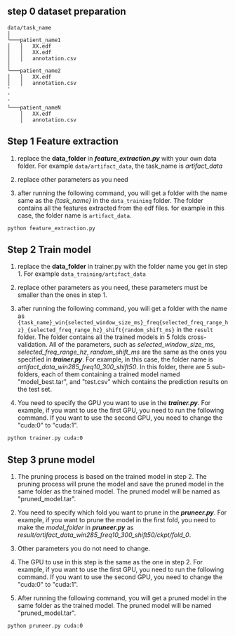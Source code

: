 ## step 0 dataset preparation
```
data/task_name
│
└───patient_name1
│   │   XX.edf
│   │   XX.edf
│   │   annotation.csv
│
└───patient_name2
│   │   XX.edf
│   │   annotation.csv
'       
'       
'
└───patient_nameN
    │   XX.edf
    │   annotation.csv
```


## Step 1 Feature extraction

1. replace the **data_folder** in ***feature_extraction.py*** with your own data folder. For example ``data/artifact_data``, the task_name is *artifact_data*

2. replace other parameters as you need

3. after running the following command, you will get a folder with the name same as the *{task_name}* in the ``data_training`` folder. The folder contains all the features extracted from the edf files. for example in this case, the folder name is ``artifact_data``.

```
python feature_extraction.py
```

## Step 2 Train model

1. replace the **data_folder** in trainer.py with the folder name you get in step 1. For example ``data_training/artifact_data`` 

2. replace other parameters as you need, these parameters must be smaller than the ones in step 1.

3. after running the following command, you will get a folder with the name as 
``{task_name}_win{selected_window_size_ms}_freq{selected_freq_range_hz}_{selected_freq_range_hz}_shift{random_shift_ms}`` in the ``result`` folder. The folder contains all the trained models in 5 folds cross-validation. All of the parameters, such as *selected_window_size_ms*, *selected_freq_range_hz*, *random_shift_ms* are the same as the ones you specified in  ***trainer.py***. For example, in this case, the folder name is *artifact_data_win285_freq10_300_shift50*. In this folder, there are 5 sub-folders, each of them containing a trained model named "model_best.tar", and "test.csv" which contains the prediction results on the test set.

4. You need to specify the GPU you want to use in the ***trainer.py***. For example, if you want to use the first GPU, you need to run the following command. If you want to use the second GPU, you need to change the "cuda:0" to "cuda:1".

```
python trainer.py cuda:0
```

## Step 3 prune model

1. The pruning process is based on the trained model in step 2. The pruning process will prune the model and save the pruned model in the same folder as the trained model. The pruned model will be named as "pruned_model.tar".
2. You need to specify which fold you want to prune in the ***pruneer.py***. For example, if you want to prune the model in the first fold, you need to make the *model_folder* in ***pruneer.py*** as *result/artifact_data_win285_freq10_300_shift50/ckpt/fold_0*.
3. Other parameters you do not need to change.

4. The GPU to use in this step is the same as the one in step 2. For example, if you want to use the first GPU, you need to run the following command. If you want to use the second GPU, you need to change the "cuda:0" to "cuda:1".

5. After running the following command, you will get a pruned model in the same folder as the trained model. The pruned model will be named "pruned_model.tar".

```
python pruneer.py cuda:0
```


